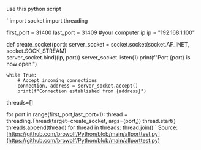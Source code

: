 use this python script 

`
import socket
import threading

first_port = 31400
last_port = 31409
#your computer ip 
ip = "192.168.1.100"


def create_socket(port):
    server_socket = socket.socket(socket.AF_INET, socket.SOCK_STREAM)   
    server_socket.bind((ip, port))
    server_socket.listen(1)
    print(f"Port {port} is now open.") 

    while True:
        # Accept incoming connections
        connection, address = server_socket.accept()
        print(f"Connection established from {address}")

    
threads=[]

for port in range(first_port,last_port+1):
    thread = threading.Thread(target=create_socket, args=(port,))
    thread.start()
    threads.append(thread)
for thread in threads:
    thread.join() 
`
Source: [https://github.com/browolf/Python/blob/main/allporttest.py](https://github.com/browolf/Python/blob/main/allporttest.py)